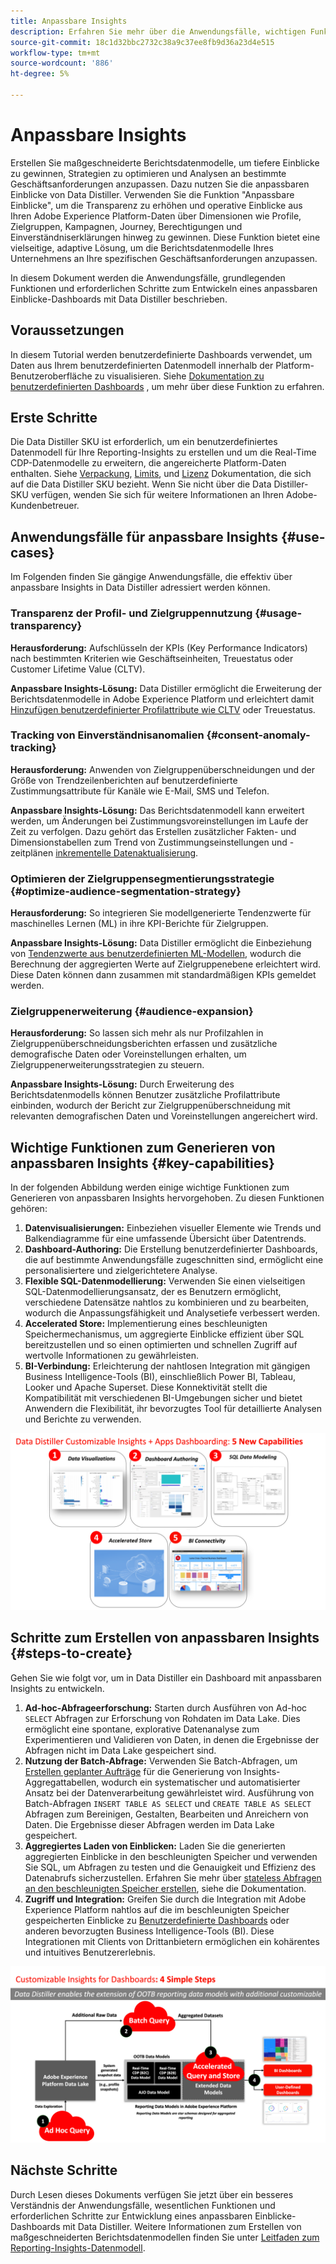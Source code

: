 ```yaml
---
title: Anpassbare Insights
description: Erfahren Sie mehr über die Anwendungsfälle, wichtigen Funktionen und erforderlichen Schritte zur Entwicklung eines anpassbaren Einblicke-Dashboards mit Data Distiller. Erfahren Sie, wie die anpassbare Insights-Funktion in Data Distiller die Transparenz verbessert und betriebliche Einblicke in verschiedene Dimensionen wie Profile, Zielgruppen, Kampagnen, Journey, Berechtigungen und Einverständniserklärungen erhält.
source-git-commit: 18c1d32bbc2732c38a9c37ee8fb9d36a23d4e515
workflow-type: tm+mt
source-wordcount: '886'
ht-degree: 5%

---
```


# Anpassbare Insights

Erstellen Sie maßgeschneiderte Berichtsdatenmodelle, um tiefere Einblicke zu gewinnen, Strategien zu optimieren und Analysen an bestimmte Geschäftsanforderungen anzupassen. Dazu nutzen Sie die anpassbaren Einblicke von Data Distiller. Verwenden Sie die Funktion &quot;Anpassbare Einblicke&quot;, um die Transparenz zu erhöhen und operative Einblicke aus Ihren Adobe Experience Platform-Daten über Dimensionen wie Profile, Zielgruppen, Kampagnen, Journey, Berechtigungen und Einverständniserklärungen hinweg zu gewinnen. Diese Funktion bietet eine vielseitige, adaptive Lösung, um die Berichtsdatenmodelle Ihres Unternehmens an Ihre spezifischen Geschäftsanforderungen anzupassen.

In diesem Dokument werden die Anwendungsfälle, grundlegenden Funktionen und erforderlichen Schritte zum Entwickeln eines anpassbaren Einblicke-Dashboards mit Data Distiller beschrieben.

## Voraussetzungen

In diesem Tutorial werden benutzerdefinierte Dashboards verwendet, um Daten aus Ihrem benutzerdefinierten Datenmodell innerhalb der Platform-Benutzeroberfläche zu visualisieren. Siehe [Dokumentation zu benutzerdefinierten Dashboards](../../../dashboards/user-defined-dashboards.md) , um mehr über diese Funktion zu erfahren.

## Erste Schritte

Die Data Distiller SKU ist erforderlich, um ein benutzerdefiniertes Datenmodell für Ihre Reporting-Insights zu erstellen und um die Real-Time CDP-Datenmodelle zu erweitern, die angereicherte Platform-Daten enthalten. Siehe [Verpackung](../../packaging.md), [Limits](../../guardrails.md#query-accelerated-store), und  [Lizenz](../../data-distiller/license-usage.md) Dokumentation, die sich auf die Data Distiller SKU bezieht. Wenn Sie nicht über die Data Distiller-SKU verfügen, wenden Sie sich für weitere Informationen an Ihren Adobe-Kundenbetreuer.

## Anwendungsfälle für anpassbare Insights {#use-cases}

Im Folgenden finden Sie gängige Anwendungsfälle, die effektiv über anpassbare Insights in Data Distiller adressiert werden können.

### Transparenz der Profil- und Zielgruppennutzung {#usage-transparency}

**Herausforderung:** Aufschlüsseln der KPIs (Key Performance Indicators) nach bestimmten Kriterien wie Geschäftseinheiten, Treuestatus oder Customer Lifetime Value (CLTV).

**Anpassbare Insights-Lösung:** Data Distiller ermöglicht die Erweiterung der Berichtsdatenmodelle in Adobe Experience Platform und erleichtert damit [Hinzufügen benutzerdefinierter Profilattribute wie CLTV](../../use-cases/customer-lifetime-value.md) oder Treuestatus.

### Tracking von Einverständnisanomalien {#consent-anomaly-tracking}

**Herausforderung:** Anwenden von Zielgruppenüberschneidungen und der Größe von Trendzeilenberichten auf benutzerdefinierte Zustimmungsattribute für Kanäle wie E-Mail, SMS und Telefon.

**Anpassbare Insights-Lösung:** Das Berichtsdatenmodell kann erweitert werden, um Änderungen bei Zustimmungsvoreinstellungen im Laufe der Zeit zu verfolgen. Dazu gehört das Erstellen zusätzlicher Fakten- und Dimensionstabellen zum Trend von Zustimmungseinstellungen und -zeitplänen [inkrementelle Datenaktualisierung](../../key-concepts/incremental-load.md).

### Optimieren der Zielgruppensegmentierungsstrategie {#optimize-audience-segmentation-strategy}

**Herausforderung:** So integrieren Sie modellgenerierte Tendenzwerte für maschinelles Lernen (ML) in ihre KPI-Berichte für Zielgruppen.

**Anpassbare Insights-Lösung:** Data Distiller ermöglicht die Einbeziehung von [Tendenzwerte aus benutzerdefinierten ML-Modellen](../../use-cases/propensity-score.md), wodurch die Berechnung der aggregierten Werte auf Zielgruppenebene erleichtert wird. Diese Daten können dann zusammen mit standardmäßigen KPIs gemeldet werden.

### Zielgruppenerweiterung {#audience-expansion}

**Herausforderung:** So lassen sich mehr als nur Profilzahlen in Zielgruppenüberschneidungsberichten erfassen und zusätzliche demografische Daten oder Voreinstellungen erhalten, um Zielgruppenerweiterungsstrategien zu steuern.

**Anpassbare Insights-Lösung:** Durch Erweiterung des Berichtsdatenmodells können Benutzer zusätzliche Profilattribute einbinden, wodurch der Bericht zur Zielgruppenüberschneidung mit relevanten demografischen Daten und Voreinstellungen angereichert wird.

## Wichtige Funktionen zum Generieren von anpassbaren Insights {#key-capabilities}

In der folgenden Abbildung werden einige wichtige Funktionen zum Generieren von anpassbaren Insights hervorgehoben. Zu diesen Funktionen gehören:

1. **Datenvisualisierungen:** Einbeziehen visueller Elemente wie Trends und Balkendiagramme für eine umfassende Übersicht über Datentrends.
1. **Dashboard-Authoring:** Die Erstellung benutzerdefinierter Dashboards, die auf bestimmte Anwendungsfälle zugeschnitten sind, ermöglicht eine personalisiertere und zielgerichtetere Analyse.
1. **Flexible SQL-Datenmodellierung:** Verwenden Sie einen vielseitigen SQL-Datenmodellierungsansatz, der es Benutzern ermöglicht, verschiedene Datensätze nahtlos zu kombinieren und zu bearbeiten, wodurch die Anpassungsfähigkeit und Analysetiefe verbessert werden.
1. **Accelerated Store:** Implementierung eines beschleunigten Speichermechanismus, um aggregierte Einblicke effizient über SQL bereitzustellen und so einen optimierten und schnellen Zugriff auf wertvolle Informationen zu gewährleisten.
1. **BI-Verbindung:** Erleichterung der nahtlosen Integration mit gängigen Business Intelligence-Tools (BI), einschließlich Power BI, Tableau, Looker und Apache Superset. Diese Konnektivität stellt die Kompatibilität mit verschiedenen BI-Umgebungen sicher und bietet Anwendern die Flexibilität, ihr bevorzugtes Tool für detaillierte Analysen und Berichte zu verwenden.

![Visuelle Darstellungen der wichtigsten Funktionen von Data Distillers anpassbaren Insights.](../../images/data-distiller/customizable-insights/key-capabilities-of-customizable-insights.png)

## Schritte zum Erstellen von anpassbaren Insights {#steps-to-create}

Gehen Sie wie folgt vor, um in Data Distiller ein Dashboard mit anpassbaren Insights zu entwickeln.

1. **Ad-hoc-Abfrageerforschung:** Starten durch Ausführen von Ad-hoc `SELECT` Abfragen zur Erforschung von Rohdaten im Data Lake. Dies ermöglicht eine spontane, explorative Datenanalyse zum Experimentieren und Validieren von Daten, in denen die Ergebnisse der Abfragen nicht im Data Lake gespeichert sind.
1. **Nutzung der Batch-Abfrage:** Verwenden Sie Batch-Abfragen, um [Erstellen geplanter Aufträge](../../api/scheduled-queries.md#create-a-new-scheduled-query) für die Generierung von Insights-Aggregattabellen, wodurch ein systematischer und automatisierter Ansatz bei der Datenverarbeitung gewährleistet wird. Ausführung von Batch-Abfragen `INSERT TABLE AS SELECT` und `CREATE TABLE AS SELECT` Abfragen zum Bereinigen, Gestalten, Bearbeiten und Anreichern von Daten. Die Ergebnisse dieser Abfragen werden im Data Lake gespeichert.
1. **Aggregiertes Laden von Einblicken:** Laden Sie die generierten aggregierten Einblicke in den beschleunigten Speicher und verwenden Sie SQL, um Abfragen zu testen und die Genauigkeit und Effizienz des Datenabrufs sicherzustellen. Erfahren Sie mehr über [stateless Abfragen an den beschleunigten Speicher erstellen](../../api/accelerated-queries.md), siehe die Dokumentation.
1. **Zugriff und Integration:** Greifen Sie durch die Integration mit Adobe Experience Platform nahtlos auf die im beschleunigten Speicher gespeicherten Einblicke zu [Benutzerdefinierte Dashboards](../../../dashboards/user-defined-dashboards.md) oder anderen bevorzugten Business Intelligence-Tools (BI). Diese Integrationen mit Clients von Drittanbietern ermöglichen ein kohärentes und intuitives Benutzererlebnis.

![Eine Infografik, die die vier Schritte zum Anpassen von Insights in Data Distiller veranschaulicht.](../../images/data-distiller/customizable-insights/steps-to-customizable-insights.png)

## Nächste Schritte

Durch Lesen dieses Dokuments verfügen Sie jetzt über ein besseres Verständnis der Anwendungsfälle, wesentlichen Funktionen und erforderlichen Schritte zur Entwicklung eines anpassbaren Einblicke-Dashboards mit Data Distiller. Weitere Informationen zum Erstellen von maßgeschneiderten Berichtsdatenmodellen finden Sie unter [Leitfaden zum Reporting-Insights-Datenmodell](./reporting-insights-data-model.md).
